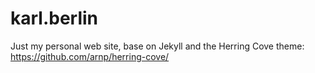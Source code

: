 karl.berlin
===========

Just my personal web site, base on Jekyll and the Herring Cove theme: https://github.com/arnp/herring-cove/
